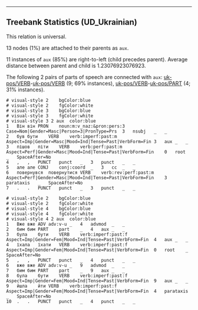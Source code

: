 

--------------------------------------------------------------------------------

## Treebank Statistics (UD_Ukrainian)

This relation is universal.

13 nodes (1%) are attached to their parents as `aux`.

11 instances of `aux` (85%) are right-to-left (child precedes parent).
Average distance between parent and child is 1.23076923076923.

The following 2 pairs of parts of speech are connected with `aux`: [uk-pos/VERB]()-[uk-pos/VERB]() (9; 69% instances), [uk-pos/VERB]()-[uk-pos/PART]() (4; 31% instances).


~~~ conllu
# visual-style 2	bgColor:blue
# visual-style 2	fgColor:white
# visual-style 3	bgColor:blue
# visual-style 3	fgColor:white
# visual-style 3 2 aux	color:blue
1	Він	він	PRON	noun:m:v_naz:&pron:pers:3	Case=Nom|Gender=Masc|Person=3|PronType=Prs	3	nsubj	_	_
2	був	бути	VERB	verb:imperf:past:m	Aspect=Imp|Gender=Masc|Mood=Ind|Tense=Past|VerbForm=Fin	3	aux	_	_
3	пішов	піти	VERB	verb:perf:past:m	Aspect=Perf|Gender=Masc|Mood=Ind|Tense=Past|VerbForm=Fin	0	root	_	SpaceAfter=No
4	,	,	PUNCT	punct	_	3	punct	_	_
5	але	але	CONJ	conj:coord	_	3	cc	_	_
6	повернувся	повернутися	VERB	verb:rev:perf:past:m	Aspect=Perf|Gender=Masc|Mood=Ind|Tense=Past|VerbForm=Fin	3	parataxis	_	SpaceAfter=No
7	.	.	PUNCT	punct	_	3	punct	_	_

~~~


~~~ conllu
# visual-style 2	bgColor:blue
# visual-style 2	fgColor:white
# visual-style 4	bgColor:blue
# visual-style 4	fgColor:white
# visual-style 4 2 aux	color:blue
1	Вже	вже	ADV	adv:v-u	_	4	advmod	_	_
2	бим	бим	PART	part	_	4	aux	_	_
3	була	бути	VERB	verb:imperf:past:f	Aspect=Imp|Gender=Fem|Mood=Ind|Tense=Past|VerbForm=Fin	4	aux	_	_
4	їхала	їхати	VERB	verb:imperf:past:f	Aspect=Imp|Gender=Fem|Mood=Ind|Tense=Past|VerbForm=Fin	0	root	_	SpaceAfter=No
5	,	,	PUNCT	punct	_	4	punct	_	_
6	вже	вже	ADV	adv:v-u	_	9	advmod	_	_
7	бим	бим	PART	part	_	9	aux	_	_
8	була	бути	VERB	verb:imperf:past:f	Aspect=Imp|Gender=Fem|Mood=Ind|Tense=Past|VerbForm=Fin	9	aux	_	_
9	йшла	йти	VERB	verb:imperf:past:f	Aspect=Imp|Gender=Fem|Mood=Ind|Tense=Past|VerbForm=Fin	4	parataxis	_	SpaceAfter=No
10	.	.	PUNCT	punct	_	4	punct	_	_

~~~


